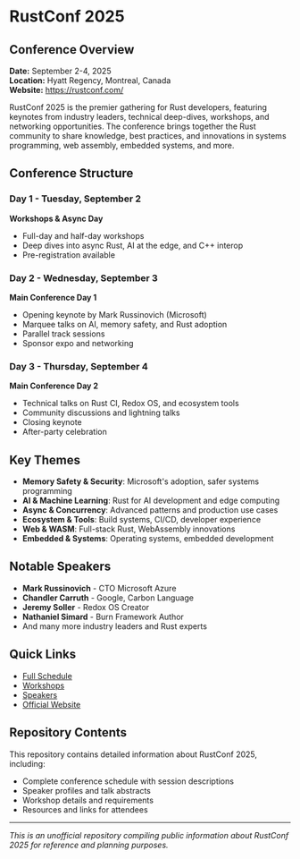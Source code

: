 # RustConf 2025

## Conference Overview

**Date:** September 2-4, 2025  
**Location:** Hyatt Regency, Montreal, Canada  
**Website:** https://rustconf.com/

RustConf 2025 is the premier gathering for Rust developers, featuring keynotes from industry leaders, technical deep-dives, workshops, and networking opportunities. The conference brings together the Rust community to share knowledge, best practices, and innovations in systems programming, web assembly, embedded systems, and more.

## Conference Structure

### Day 1 - Tuesday, September 2
**Workshops & Async Day**
- Full-day and half-day workshops
- Deep dives into async Rust, AI at the edge, and C++ interop
- Pre-registration available

### Day 2 - Wednesday, September 3
**Main Conference Day 1**
- Opening keynote by Mark Russinovich (Microsoft)
- Marquee talks on AI, memory safety, and Rust adoption
- Parallel track sessions
- Sponsor expo and networking

### Day 3 - Thursday, September 4
**Main Conference Day 2**
- Technical talks on Rust CI, Redox OS, and ecosystem tools
- Community discussions and lightning talks
- Closing keynote
- After-party celebration

## Key Themes

- **Memory Safety & Security**: Microsoft's adoption, safer systems programming
- **AI & Machine Learning**: Rust for AI development and edge computing
- **Async & Concurrency**: Advanced patterns and production use cases
- **Ecosystem & Tools**: Build systems, CI/CD, developer experience
- **Web & WASM**: Full-stack Rust, WebAssembly innovations
- **Embedded & Systems**: Operating systems, embedded development

## Notable Speakers

- **Mark Russinovich** - CTO Microsoft Azure
- **Chandler Carruth** - Google, Carbon Language
- **Jeremy Soller** - Redox OS Creator
- **Nathaniel Simard** - Burn Framework Author
- And many more industry leaders and Rust experts

## Quick Links

- [Full Schedule](./SCHEDULE.md)
- [Workshops](./WORKSHOPS.md)
- [Speakers](./SPEAKERS.md)
- [Official Website](https://rustconf.com/)

## Repository Contents

This repository contains detailed information about RustConf 2025, including:
- Complete conference schedule with session descriptions
- Speaker profiles and talk abstracts
- Workshop details and requirements
- Resources and links for attendees

---

*This is an unofficial repository compiling public information about RustConf 2025 for reference and planning purposes.*